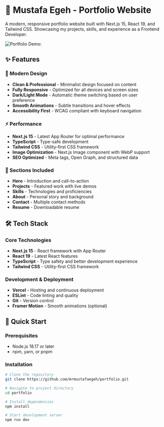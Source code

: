 # 🚀 Mustafa Egeh - Portfolio Website

A modern, responsive portfolio website built with Next.js 15, React 19, and Tailwind CSS. Showcasing my projects, skills, and experience as a Frontend Developer.

![Portfolio Demo: ](https://portfolio-web-vuj7.vercel.app)

## ✨ Features

### 🎨 Modern Design

- **Clean & Professional** - Minimalist design focused on content
- **Fully Responsive** - Optimized for all devices and screen sizes
- **Dark/Light Mode** - Automatic theme switching based on user preference
- **Smooth Animations** - Subtle transitions and hover effects
- **Accessibility First** - WCAG compliant with keyboard navigation

### ⚡ Performance

- **Next.js 15** - Latest App Router for optimal performance
- **TypeScript** - Type-safe development
- **Tailwind CSS** - Utility-first CSS framework
- **Image Optimization** - Next.js Image component with WebP support
- **SEO Optimized** - Meta tags, Open Graph, and structured data

### 📱 Sections Included

- **Hero** - Introduction and call-to-action
- **Projects** - Featured work with live demos
- **Skills** - Technologies and proficiencies
- **About** - Personal story and background
- **Contact** - Multiple contact methods
- **Resume** - Downloadable resume

## 🛠 Tech Stack

### Core Technologies

- **Next.js 15** - React framework with App Router
- **React 19** - Latest React features
- **TypeScript** - Type safety and better development experience
- **Tailwind CSS** - Utility-first CSS framework

### Development & Deployment

- **Vercel** - Hosting and continuous deployment
- **ESLint** - Code linting and quality
- **Git** - Version control
- **Framer Motion** - Smooth animations (optional)

## 🚀 Quick Start

### Prerequisites

- Node.js 18.17 or later
- npm, yarn, or pnpm

### Installation

```bash
# Clone the repository
git clone https://github.com/mrmustafaegeh/portfolio.git

# Navigate to project directory
cd portfolio

# Install dependencies
npm install

# Start development server
npm run dev
```
